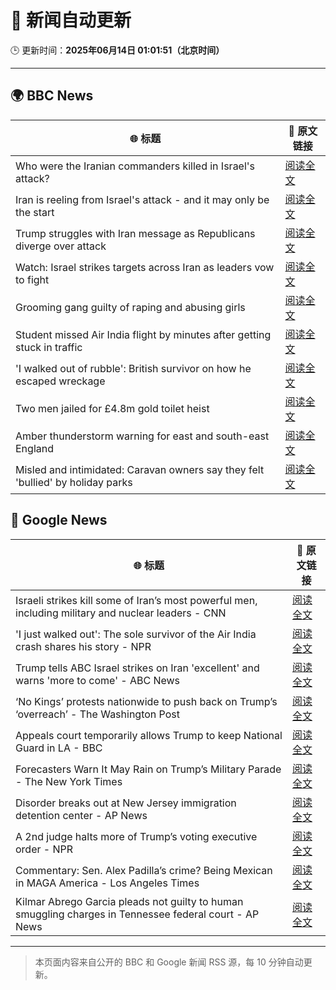 # 🧠 新闻自动更新

🕒 更新时间：**2025年06月14日 01:01:51（北京时间）**

---

## 🌍 BBC News

| 🌐 标题 | 🔗 原文链接 |
|--------|-------------|
| Who were the Iranian commanders killed in Israel's attack? | [阅读全文](https://www.bbc.com/news/articles/c2lk5j18k4vo) |
| Iran is reeling from Israel's attack - and it may only be the start | [阅读全文](https://www.bbc.com/news/articles/cvg72ny4xeyo) |
| Trump struggles with Iran message as Republicans diverge over attack | [阅读全文](https://www.bbc.com/news/articles/cq69e7nr9m5o) |
| Watch: Israel strikes targets across Iran as leaders vow to fight | [阅读全文](https://www.bbc.com/news/videos/czdy9nj73l8o) |
| Grooming gang guilty of raping and abusing girls | [阅读全文](https://www.bbc.com/news/articles/cdd2rld9mj2o) |
| Student missed Air India flight by minutes after getting stuck in traffic | [阅读全文](https://www.bbc.com/news/articles/cvgv26zz5wzo) |
| 'I walked out of rubble': British survivor on how he escaped wreckage | [阅读全文](https://www.bbc.com/news/articles/cd901xn4001o) |
| Two men jailed for £4.8m gold toilet heist | [阅读全文](https://www.bbc.com/news/articles/cgeg39vr3j3o) |
| Amber thunderstorm warning for east and south-east England | [阅读全文](https://www.bbc.com/news/articles/c93lrqk60geo) |
| Misled and intimidated: Caravan owners say they felt 'bullied' by holiday parks | [阅读全文](https://www.bbc.com/news/articles/c2016lxnepno) |

## 📰 Google News

| 🌐 标题 | 🔗 原文链接 |
|--------|-------------|
| Israeli strikes kill some of Iran’s most powerful men, including military and nuclear leaders - CNN | [阅读全文](https://news.google.com/rss/articles/CBMijwFBVV95cUxPR1hweXVNZmV6VlJYN21PUUU3UTJXelVVNFZSWGdFUk1VcEJPeWw0czBBRHlEYXlSdjFwNUN1N3BBTndYMFZCNlZLUC1BX1REM0VMMERyZGlmQTJIUUhiLUU3S2JwT2loSGlqR3h6MGc4WGtGZldicWk5QWpsTkZhb2dwWUNVd3hBWjlkaTRQZ9IBlAFBVV95cUxQSFdYdlByVHFzRXRSSHhoSlB6WlpxUF9CcGpnYWhqUmRrZjh3M2NYTHJLUjFkYm1GcHU5UXp2VVRsdGMycmdKZzNSNWhJbGxaNnY4NHpSUHpRbm5oT0lFSDhmbmQtRnFlMmJXM3ZSQzBXN0RtOTJBS04zTlNnaUdGVlR5RjRTeDlXVURRTEl4aU1UWWkx?oc=5) |
| 'I just walked out': The sole survivor of the Air India crash shares his story - NPR | [阅读全文](https://news.google.com/rss/articles/CBMie0FVX3lxTE93OW5EdmpsUFIxekhyQTJRVklwUzFXVjNwM1JQb2xlc3prQ2RFdERYQThBX3NqMGlyR29nbnc3Z1VZbTZrYXlwVHdhUEZ6MVN0Um1Uc0xtejhMZHY4VlNDREhwX2ZpUTVGVjFOcFdJLTNhcjF6V0ZPV1B3NA?oc=5) |
| Trump tells ABC Israel strikes on Iran 'excellent' and warns 'more to come' - ABC News | [阅读全文](https://news.google.com/rss/articles/CBMipAFBVV95cUxNX0toWWFRSGJIeTdXbkozQWpkMVVLbGFVSEM2ZDJGNjFuamlKVUpOTWFST0NFbkZrdlhfTnEwdE5qdmVyWTJkRXZoRXhpN3JFSGppeWJfMUwyMXhCODVQaHFwV1J2OW1mczM4ZXRGSE5aVDZuODFoUWNnaDRNdFpNNlR3YnpkLWRyTVFSM1NBeDFhOUJFTTliVUxzTkx6eU0tNVo1ONIBqgFBVV95cUxNVzlKSjBOZDZWME91UURkOVpOa1FER2J4Z2JBRF9GVGREbFRjM0pNZkhLbmxDUjFzaWR5ZWp1NDhqX0ZnMWFQZTNidlVhVlI4UDl4aHZqMDNLbXNhM0JXWE1iREthYThfalhmdmw3OUh0RkNuUzF6MThnZWs4WXk4bDM1TklETV9aTVVPZzR5a1lNNUo3UUVWVXdqbEZPU3hjcW0xamJrLVo5dw?oc=5) |
| ‘No Kings’ protests nationwide to push back on Trump’s ‘overreach’ - The Washington Post | [阅读全文](https://news.google.com/rss/articles/CBMikwFBVV95cUxNYjNucG9GVEg1UjNkbHJYaURSaE4xUjFJd2pVX2J2Uk9xdHNSU3NQb09GTHdHSDh4di1NZXpxalgxcGc0ZVRaeXFLYmkzbEFwLVdqM0c1aHI3SUZMcTgyYVBvLUZTcjdnTUQxVTdjd0E5a1BXQnVMMWZrTGt4bzhwODhDVGZFV2NOeEtoOGRRY18xOVk?oc=5) |
| Appeals court temporarily allows Trump to keep National Guard in LA - BBC | [阅读全文](https://news.google.com/rss/articles/CBMiWkFVX3lxTFA3QkRZTHJ1UVdieFFqX2g3VDhRUU10X3ZrQXdXMC1QR0hrcHBiMm1UVkFFaG1yMm55dnItZTlzSmhzNU9KWFlSM3JUUU43ZmNDSnhCcnRLNXVTQdIBX0FVX3lxTE9SLTdSVGpyNVprZTZQVHpUVVBoUWxhTHVhYU8taS1BcnI1ZmJFZlNqdHRYZjVkOXJmdS00eldQMlBnZ1ZCRE80VUo0dHJYX1pYVk1DRnBqQWVJSlNSbnFz?oc=5) |
| Forecasters Warn It May Rain on Trump’s Military Parade - The New York Times | [阅读全文](https://news.google.com/rss/articles/CBMigwFBVV95cUxPYmc2N0RPYjhGSDJwSng5RnpqV0NLcVY4VDhnc0UySWdtOElENHZXSUwwM0RCOVljTzJSTWJFZWNtd0c5RDBpTVl3YklhSVVHN0dFQVdNVWdSZ2t6NU04NmpXS1JqZUxHLURhUmxfZHZlZXhxbFZyRHVkNFlOelNpTW14aw?oc=5) |
| Disorder breaks out at New Jersey immigration detention center - AP News | [阅读全文](https://news.google.com/rss/articles/CBMiuwFBVV95cUxOMUd1WUJHVTY3SnQ2UXNVZjExeWlSLWZuZUpVaWZoQ0FhaHByZkk4MnowTWlaOHFfLUN6cHhYWE50VE9kTVQ0ZnMtbXpjQ1VHMlMtNUh6ejB1bS1HU2ZrOUhyYXZhT2FWRmYwa1NNYUVIbmV0SWdRa2xXbVBsYzhtLVIxd0FXdUFnUGsyVHg5MnYxNlhZV0tRSHVMeEsxa2tQV3g3cU9LUEJWSXFsZUVHUkFWZTd1SFNxRmY4?oc=5) |
| A 2nd judge halts more of Trump’s voting executive order - NPR | [阅读全文](https://news.google.com/rss/articles/CBMiigFBVV95cUxNNm9vSE85R3BRRDdkaVFGQmtfbkRHdTd1djY3UnFoeE9ncjBib3JCWmE1SkJGOXUtRzZ6eVR1NmowVHNDVEFHcTZhRnhqUHUzTUZkTWVUdkNZLUZFc0lERkkwcmJvNzVPbTlpS3daZzRCcl9Tekxyb0ZEd054T2VycGdMYnZpWENXWVE?oc=5) |
| Commentary: Sen. Alex Padilla’s crime? Being Mexican in MAGA America - Los Angeles Times | [阅读全文](https://news.google.com/rss/articles/CBMiqAFBVV95cUxQeXpJN3F1bEhVYS1WS1k3NU9jV2dMSG5jYkFOZGNBT1F3QURmbDNyNXNNTGtTcm9KTWxQU3VOa2txbXNuWlJXcGhob1h1UHRmdDNJMi0wWHNESmNOdGRTOEtCZnRPbGlmOWgtZGFPQUlTUFdfcWFJWmxmN3ZXMkM3ak9JOHU0TzFwSzh4Y2RnYkliUDZ2R3pkb2hEQ0VlWUswX19ISXJtY2w?oc=5) |
| Kilmar Abrego Garcia pleads not guilty to human smuggling charges in Tennessee federal court - AP News | [阅读全文](https://news.google.com/rss/articles/CBMilgFBVV95cUxPWGdsMTdqcWdsQmplUzdRY2tEQVIxTTNpUnVjZ1RfR21ZU0xjMTl1QWJsOXFUMmpuYm16a00yTkd3RENyOUR4ckNwOWZZSFZXdDlFZjN1cVAyc21MRWNNNHhsRWNlZ3haNXh6MUNQMlU5QmVBTnBVS3I1OWZxM2VEeWxiZEVwTHZKM3ZkN2Zkb0JvOFYySmc?oc=5) |

---
> 本页面内容来自公开的 BBC 和 Google 新闻 RSS 源，每 10 分钟自动更新。